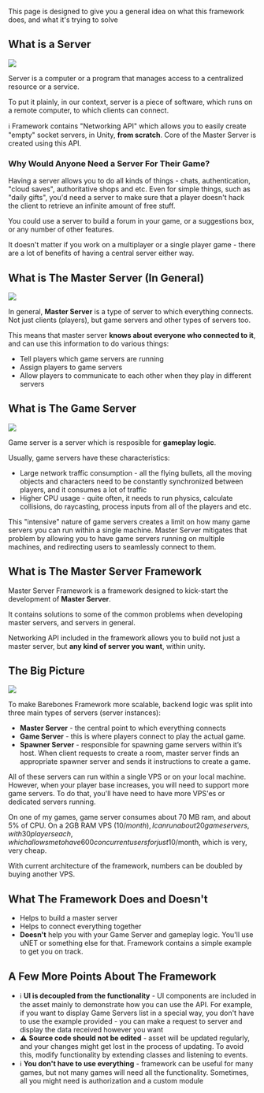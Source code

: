 This page is designed to give you a general idea on what this framework does, and what it's trying to solve

## What is a Server

![](http://i.imgur.com/nrphozU.png)

Server is a computer or a program that manages access to a centralized resource or a service. 

To put it plainly, in our context, server is a piece of software, which runs on a remote computer, to which clients can connect.

ℹ️ Framework contains "Networking API" which allows you to easily create "empty" socket servers, in Unity, **from scratch**. Core of the Master Server is created using this API.

### Why Would Anyone Need a Server For Their Game?

Having a server allows you to do all kinds of things - chats, authentication, "cloud saves", authoritative shops and etc. Even for simple things, such as "daily gifts", you'd need a server to make sure that a player doesn't hack the client to retrieve an infinite amount of free stuff.

You could use a server to build a forum in your game, or a suggestions box, or any number of other features.

It doesn't matter if you work on a multiplayer or a single player game - there are a lot of benefits of having a central server either way.

## What is The Master Server (In General)

![](http://i.imgur.com/PW2NHrv.png)

In general, **Master Server** is a type of server to which everything connects. Not just clients (players), but game servers and other types of servers too.

This means that master server **knows about everyone who connected to it**, and can use this information to do various things:

* Tell players which game servers are running
* Assign players to game servers
* Allow players to communicate to each other when they play in different servers

## What is The Game Server

![](http://i.imgur.com/azBQXyN.png)

Game server is a server which is resposible for **gameplay logic**.

Usually, game servers have these characteristics:

* Large network traffic consumption - all the flying bullets, all the moving objects and characters need to be constantly synchronized between players, and it consumes a lot of traffic
* Higher CPU usage - quite often, it needs to run physics, calculate collisions, do raycasting, process inputs from all of the players and etc.

This "intensive" nature of game servers creates a limit on how many game servers you can run within a single machine. Master Server mitigates that problem by allowing you to have game servers running on multiple machines, and redirecting users to seamlessly connect to them.

## What is The Master Server **Framework**

Master Server Framework is a framework designed to kick-start the development of **Master Server**. 

It contains solutions to some of the common problems when developing master servers, and servers in general.

Networking API included in the framework allows you to build not just a master server, but **any kind of server you want**, within unity.

## The Big Picture

![](http://i.imgur.com/72zLq6U.png)

To make Barebones Framework more scalable, backend logic was split into three main types of servers (server instances):
* **Master Server** - the central point to which everything connects
* **Game Server** - this is where players connect to play the actual game.
* **Spawner Server** - responsible for spawning game servers within it’s host. When client requests to create a room, master server finds an appropriate spawner server and sends it instructions to create a game. 

All of these servers can run within a single VPS or on your local machine. However, when your player base increases, you will need to support more game servers. To do that, you'll have need to have more VPS'es or dedicated servers running.

On one of my games, game server consumes about 70 MB ram, and about 5% of CPU. On a 2GB RAM VPS (10$/month), I can run about 20 game servers, with 30 players each, which allows me to have 600 concurrent users for just 10$/month, which is very, very cheap. 

With current architecture of the framework, numbers can be doubled by buying another VPS. 

## What The Framework Does and Doesn't

* Helps to build a master server
* Helps to connect everything together
* **Doesn't** help you with your Game Server and gameplay logic. You'll use uNET or something else for that. Framework contains a simple example to get you on track.

## A Few More Points About The Framework

* ℹ️ **UI is decoupled from the functionality** - UI components are included in the asset mainly to demonstrate how you can use the API. For example, if you want to display Game Servers list in a special way, you don't have to use the example provided - you can make a request to server and display the data received however you want
* ⚠️ **Source code should not be edited** - asset will be updated regularly, and your changes might get lost in the process of updating. To avoid this, modify functionality by extending classes and listening to events.
* ℹ️ **You don't have to use everything** - framework can be useful for many games, but not many games will need all the functionality. Sometimes, all you might need is authorization and a custom module
